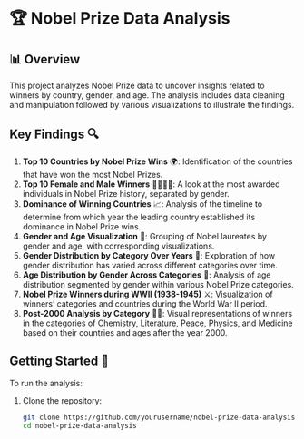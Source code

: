 # 🏆 Nobel Prize Data Analysis 

## 📊 Overview

This project analyzes Nobel Prize data to uncover insights related to winners by country, gender, and age. The analysis includes data cleaning and manipulation followed by various visualizations to illustrate the findings.

## Key Findings 🔍

1. **Top 10 Countries by Nobel Prize Wins** 🌍: Identification of the countries that have won the most Nobel Prizes.
2. **Top 10 Female and Male Winners** 👩‍🔬👨‍🔬: A look at the most awarded individuals in Nobel Prize history, separated by gender.
3. **Dominance of Winning Countries** 📈: Analysis of the timeline to determine from which year the leading country established its dominance in Nobel Prize wins.
4. **Gender and Age Visualization** 📅: Grouping of Nobel laureates by gender and age, with corresponding visualizations.
5. **Gender Distribution by Category Over Years** 📆: Exploration of how gender distribution has varied across different categories over time.
6. **Age Distribution by Gender Across Categories** 🎂: Analysis of age distribution segmented by gender within various Nobel Prize categories.
7. **Nobel Prize Winners during WWII (1938-1945)** ⚔️: Visualization of winners’ categories and countries during the World War II period.
8. **Post-2000 Analysis by Category** 🔬📖: Visual representations of winners in the categories of Chemistry, Literature, Peace, Physics, and Medicine based on their countries and ages after the year 2000.

## Getting Started 🚀

To run the analysis:

1. Clone the repository:
   ```bash
   git clone https://github.com/yourusername/nobel-prize-data-analysis.git
   cd nobel-prize-data-analysis
